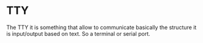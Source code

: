 # TTY

The TTY it is something that allow to communicate  basically the structure it is input/output based on text. So a terminal or serial port.
